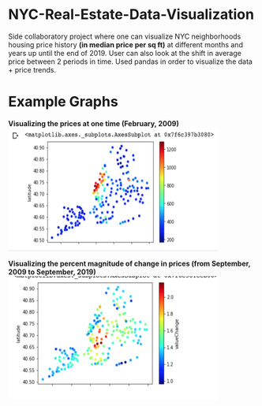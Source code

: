 # NYC-Real-Estate-Data-Visualization
Side collaboratory project where one can visualize NYC neighborhoods housing price history **(in median price per sq ft)** at different months and years up until the end of 2019.
User can also look at the shift in average price between 2 periods in time.
Used pandas in order to visualize the data + price trends.

# Example Graphs

**Visualizing the prices at one time (February, 2009)**  
<img src="https://github.com/19neloyk/NYC-Real-Estate-Data-Visualization/blob/main/Screen%20Shot%202021-01-01%20at%201.28.23%20AM.png" width="425" height="250" />


**Visualizing the percent magnitude of change in prices (from September, 2009 to September, 2019)**  
<img src="https://github.com/19neloyk/NYC-Real-Estate-Data-Visualization/blob/main/Screen%20Shot%202021-01-01%20at%201.28.34%20AM.png" width="425" height="250" />
